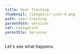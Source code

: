 ```yaml
---
title: User Training
thumbnail: /images/sr-icon-4.png
path: user-training
parentPath: services
cat: navigation
parentEle: Services
---
```

Let's see what happens
